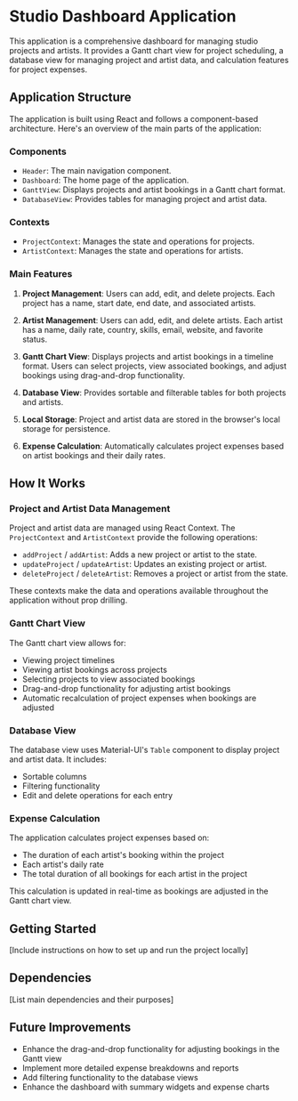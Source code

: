 # Studio Dashboard Application

This application is a comprehensive dashboard for managing studio projects and artists. It provides a Gantt chart view for project scheduling, a database view for managing project and artist data, and calculation features for project expenses.

## Application Structure

The application is built using React and follows a component-based architecture. Here's an overview of the main parts of the application:

### Components

- `Header`: The main navigation component.
- `Dashboard`: The home page of the application.
- `GanttView`: Displays projects and artist bookings in a Gantt chart format.
- `DatabaseView`: Provides tables for managing project and artist data.

### Contexts

- `ProjectContext`: Manages the state and operations for projects.
- `ArtistContext`: Manages the state and operations for artists.

### Main Features

1. **Project Management**: Users can add, edit, and delete projects. Each project has a name, start date, end date, and associated artists.

2. **Artist Management**: Users can add, edit, and delete artists. Each artist has a name, daily rate, country, skills, email, website, and favorite status.

3. **Gantt Chart View**: Displays projects and artist bookings in a timeline format. Users can select projects, view associated bookings, and adjust bookings using drag-and-drop functionality.

4. **Database View**: Provides sortable and filterable tables for both projects and artists.

5. **Local Storage**: Project and artist data are stored in the browser's local storage for persistence.

6. **Expense Calculation**: Automatically calculates project expenses based on artist bookings and their daily rates.

## How It Works

### Project and Artist Data Management

Project and artist data are managed using React Context. The `ProjectContext` and `ArtistContext` provide the following operations:

- `addProject` / `addArtist`: Adds a new project or artist to the state.
- `updateProject` / `updateArtist`: Updates an existing project or artist.
- `deleteProject` / `deleteArtist`: Removes a project or artist from the state.

These contexts make the data and operations available throughout the application without prop drilling.

### Gantt Chart View

The Gantt chart view allows for:

- Viewing project timelines
- Viewing artist bookings across projects
- Selecting projects to view associated bookings
- Drag-and-drop functionality for adjusting artist bookings
- Automatic recalculation of project expenses when bookings are adjusted

### Database View

The database view uses Material-UI's `Table` component to display project and artist data. It includes:

- Sortable columns
- Filtering functionality
- Edit and delete operations for each entry

### Expense Calculation

The application calculates project expenses based on:

- The duration of each artist's booking within the project
- Each artist's daily rate
- The total duration of all bookings for each artist in the project

This calculation is updated in real-time as bookings are adjusted in the Gantt chart view.

## Getting Started

[Include instructions on how to set up and run the project locally]

## Dependencies

[List main dependencies and their purposes]

## Future Improvements

- Enhance the drag-and-drop functionality for adjusting bookings in the Gantt view
- Implement more detailed expense breakdowns and reports
- Add filtering functionality to the database views
- Enhance the dashboard with summary widgets and expense charts
